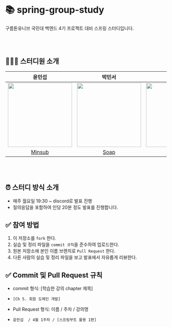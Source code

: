 # 📚 spring-group-study

구름톤유니브 국민대 백엔드 4기 프로젝트 대비 스프링 스터디입니다.

<br><br>

## 👨‍👨‍👧 스터디원 소개

|                                                               윤민섭                                                               |                                      박민서                                       |                                       백서연                                       |                                                             
|:-------------------------------------------------------------------------------------------------------------------------------:|:------------------------------------------------------------------------------:|:-------------------------------------------------------------------------------:|
| <img src="https://avatars.githubusercontent.com/u/75060858?s=400&u=4917b902ce67c045926c2dcc84052a307ef7b615&v=4" width="200" /> | <img src="https://avatars.githubusercontent.com/u/87180146?v=4" width="200" /> | <img src="https://avatars.githubusercontent.com/u/150990730?v=4" width="200" /> |  
|                                             [Minsub](https://github.com/minsubyun1)                                             |                      [Soap](https://github.com/Miensoap)                       |                     [synnbaek](https://github.com/synnbaek)                     | 

<br><br>

## ⏰ 스터디 방식 소개

- 매주 월요일 19:30 ~ discord로 발표 진행
- 질의응답을 포함하여 인당 20분 정도 발표를 진행합니다.

## ✅ 참여 방법
1. 이 저장소를 `fork` 한다.
2. 실습 및 정리 파일을 `commit 규칙`을 준수하여 업로드한다.
3. 원본 저장소에 본인 이름 브랜치로 `Pull Request` 한다. 
4. 다른 사람의 실습 및 정리 파일을 보고 발표에서 자유롭게 리뷰한다.

## ✅ Commit 및 Pull Request 규칙
- commit 형식: [학습한 강의 chapter 제목]
- `[Ch 5. 회원 도메인 개발]`


- Pull Request 형식: 이름 / 주차 / 강의명
- `윤민섭  / 4월 1주차 / [스프링부트 활용 1편]`





